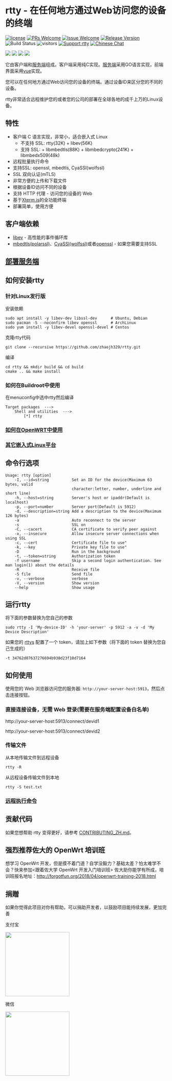 # rtty - 在任何地方通过Web访问您的设备的终端

[1]: https://img.shields.io/badge/开源协议-MIT-brightgreen.svg?style=plastic
[2]: /LICENSE
[3]: https://img.shields.io/badge/提交代码-欢迎-brightgreen.svg?style=plastic
[4]: https://github.com/zhaojh329/rtty/pulls
[5]: https://img.shields.io/badge/提问-欢迎-brightgreen.svg?style=plastic
[6]: https://github.com/zhaojh329/rtty/issues/new
[7]: https://img.shields.io/badge/发布版本-8.0.1-blue.svg?style=plastic
[8]: https://github.com/zhaojh329/rtty/releases
[9]: https://github.com/zhaojh329/rtty/workflows/build/badge.svg
[10]: https://img.shields.io/badge/支持rtty-赞助作者-blueviolet.svg
[11]: https://img.shields.io/badge/技术交流群-点击加入：153530783-brightgreen.svg
[12]: https://jq.qq.com/?_wv=1027&k=5PKxbTV

[![license][1]][2]
[![PRs Welcome][3]][4]
[![Issue Welcome][5]][6]
[![Release Version][7]][8]
![Build Status][9]
![visitors](https://visitor-badge.laobi.icu/badge?page_id=zhaojh329.rtty)
[![Support rtty][10]](#捐贈)
[![Chinese Chat][11]][12]

[Xterm.js]: https://github.com/xtermjs/xterm.js
[libev]: http://software.schmorp.de/pkg/libev.html
[openssl]: https://github.com/openssl/openssl
[mbedtls(polarssl)]: https://github.com/ARMmbed/mbedtls
[CyaSSl(wolfssl)]: https://github.com/wolfSSL/wolfssl
[vue]: https://github.com/vuejs/vue
[服务端]: https://github.com/zhaojh329/rttys

![](/doc/diagram.png)
![](/doc/terminal.gif)
![](/doc/file.gif)
![](/doc/web.gif)

它由客户端和[服务端]组成。客户端采用纯C实现。[服务端]采用GO语言实现，前端界面采用[vue]实现。

您可以在任何地方通过Web访问您的设备的终端。通过设备ID来区分您的不同的设备。

rtty非常适合远程维护您的或者您的公司的部署在全球各地的成千上万的Linux设备。

## 特性
* 客户端 C 语言实现，非常小，适合嵌入式 Linux
  - 不支持 SSL: rtty(32K) + libev(56K)
  - 支持 SSL: + libmbedtls(88K) + libmbedcrypto(241K) + libmbedx509(48k)
* 远程批量执行命令
* 支持SSL: openssl, mbedtls, CyaSSl(wolfssl)
* SSL 双向认证(mTLS)
* 非常方便的上传和下载文件
* 根据设备ID访问不同的设备
* 支持 HTTP 代理 - 访问您的设备的 Web
* 基于[Xterm.js]的全功能终端
* 部署简单，使用方便

## 客户端依赖
* [libev] - 高性能的事件循环库
* [mbedtls(polarssl)]、[CyaSSl(wolfssl)]或者[openssl] - 如果您需要支持SSL

## [部署服务端](https://github.com/zhaojh329/rttys/blob/master/README_ZH.md)

## 如何安装rtty
### 针对Linux发行版
安装依赖

    sudo apt install -y libev-dev libssl-dev      # Ubuntu, Debian
    sudo pacman -S --noconfirm libev openssl      # ArchLinux
    sudo yum install -y libev-devel openssl-devel # Centos

克隆rtty代码

    git clone --recursive https://github.com/zhaojh329/rtty.git

编译

    cd rtty && mkdir build && cd build
    cmake .. && make install

### 如何在Buildroot中使用
在menuconfig中选中rtty然后编译

    Target packages  --->
        Shell and utilities  --->
            [*] rtty

### [如何在OpenWRT中使用](/OPENWRT_ZH.md)

### [其它嵌入式Linux平台](/CROSS_COMPILE.md)

## 命令行选项

    Usage: rtty [option]
        -I, --id=string          Set an ID for the device(Maximum 63 bytes, valid
                                 character:letter, number, underline and short line)
        -h, --host=string        Server's host or ipaddr(Default is localhost)
        -p, --port=number        Server port(Default is 5912)
        -d, --description=string Add a description to the device(Maximum 126 bytes)
        -a                       Auto reconnect to the server
        -s                       SSL on
        -C, --cacert             CA certificate to verify peer against
        -x, --insecure           Allow insecure server connections when using SSL
        -c, --cert               Certificate file to use"
        -k, --key                Private key file to use"
        -D                       Run in the background
        -t, --token=string       Authorization token
        -f username              Skip a second login authentication. See man login(1) about the details
        -R                       Receive file
        -S file                  Send file
        -v, --verbose            verbose
        -V, --version            Show version
        --help                   Show usage

## 运行rtty
将下面的参数替换为您自己的参数

    sudo rtty -I 'My-device-ID' -h 'your-server' -p 5912 -a -v -d 'My Device Description'

如果您的 [rttys](https://gitee.com/zhaojh329/rttys) 配置了一个 token，请加上如下参数（将下面的 token 替换为您自己生成的）

    -t 34762d07637276694b938d23f10d7164

## 如何使用
使用您的 Web 浏览器访问您的服务器: `http://your-server-host:5913`，然后点击连接按钮。

### 直接连接设备，无需 Web 登录(需要在服务端配置设备白名单)
http://your-server-host:5913/connect/devid1

http://your-server-host:5913/connect/devid2

### 传输文件
从本地传输文件到远程设备

    rtty -R

从远程设备传输文件到本地

    rtty -S test.txt

### [远程执行命令](/COMMAND_ZH.md)

## 贡献代码
如果您想帮助 rtty 变得更好，请参考 [CONTRIBUTING_ZH.md](/CONTRIBUTING_ZH.md)。

## 强烈推荐佐大的 OpenWrt 培训班
想学习 OpenWrt 开发，但是摸不着门道？自学没毅力？基础太差？怕太难学不会？快来参加<跟着佐大学 OpenWrt 开发入门培训班> 佐大助你能学有所成，培训班报名地址：http://forgotfun.org/2018/04/openwrt-training-2018.html

## 捐贈
如果你觉得此项目对你有帮助，可以捐助开发者，以鼓励项目能持续发展，更加完善

支付宝

<img src="/doc/alipay_donate.jpg" width="200px" height="200px"/>

微信

<img src="/doc/wechat_donate.jpg" width="200px" height="200px"/>
